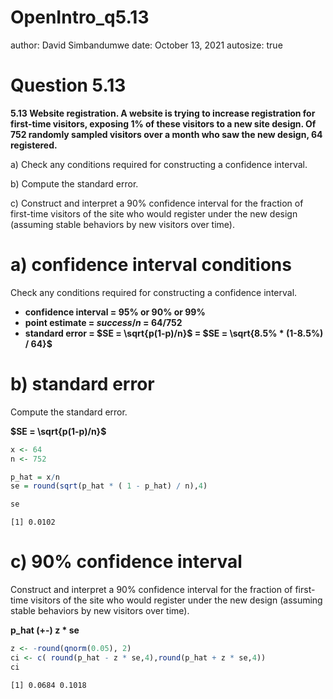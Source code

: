 OpenIntro_q5.13
========================================================
author: David Simbandumwe
date: October 13, 2021
autosize: true

Question 5.13
========================================================
**5.13 Website registration. A website is trying to increase registration for first-time visitors, exposing 1% of these visitors to a new site design. Of 752 randomly sampled visitors over a month who saw the new design, 64 registered.**

a) Check any conditions required for constructing a confidence interval.

b) Compute the standard error.

c) Construct and interpret a 90% confidence interval for the fraction of first-time visitors of the site who would register under the new design (assuming stable behaviors by new visitors over time).




a) confidence interval conditions
========================================================
Check any conditions required for constructing a confidence interval.
- **confidence interval = 95% or 90% or 99%**
- **point estimate = $success/n$ = $64/752$**
- **standard error = $SE = \sqrt{p(1-p)/n}$ = $SE = \sqrt{8.5% * (1-8.5%) / 64}$** 

b) standard error
========================================================
Compute the standard error.

**$SE = \sqrt{p(1-p)/n}$**


```r
x <- 64
n <- 752

p_hat = x/n
se = round(sqrt(p_hat * ( 1 - p_hat) / n),4)

se
```

```
[1] 0.0102
```




c) 90% confidence interval
========================================================
Construct and interpret a 90% confidence interval for the fraction of first-time visitors of the site who would register under the new design (assuming stable behaviors by new visitors over time).

**p_hat (+-) z * se**


```r
z <- -round(qnorm(0.05), 2)
ci <- c( round(p_hat - z * se,4),round(p_hat + z * se,4))
ci
```

```
[1] 0.0684 0.1018
```



